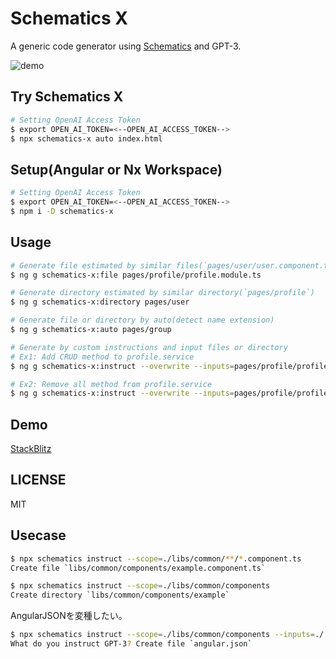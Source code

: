 # Schematics X

A generic code generator using [Schematics](https://www.npmjs.com/package/@angular-devkit/schematics) and GPT-3.

![demo](https://user-images.githubusercontent.com/19902731/205523090-5373c897-90a6-4f38-881a-46208bc855ce.gif)


## Try Schematics X

```sh
# Setting OpenAI Access Token
$ export OPEN_AI_TOKEN=<--OPEN_AI_ACCESS_TOKEN-->
$ npx schematics-x auto index.html
```

## Setup(Angular or Nx Workspace)

```sh
# Setting OpenAI Access Token
$ export OPEN_AI_TOKEN=<--OPEN_AI_ACCESS_TOKEN-->
$ npm i -D schematics-x
```

## Usage

```sh
# Generate file estimated by similar files(`pages/user/user.component.ts`)
$ ng g schematics-x:file pages/profile/profile.module.ts

# Generate directory estimated by similar directory(`pages/profile`)
$ ng g schematics-x:directory pages/user

# Generate file or directory by auto(detect name extension)
$ ng g schematics-x:auto pages/group

# Generate by custom instructions and input files or directory
# Ex1: Add CRUD method to profile.service
$ ng g schematics-x:instruct --overwrite --inputs=pages/profile/profile.service.ts 'Add create, get, update and delete method to above code:'

# Ex2: Remove all method from profile.service
$ ng g schematics-x:instruct --overwrite --inputs=pages/profile/profile.service.ts 'Remove all method from above code:'
```


## Demo

[StackBlitz](https://stackblitz.com/edit/angular-webcontainer-template-v1mpus?file=README.md)

## LICENSE

MIT


## Usecase

```sh
$ npx schematics instruct --scope=./libs/common/**/*.component.ts 
Create file `libs/common/components/example.component.ts`
```

```sh
$ npx schematics instruct --scope=./libs/common/components
Create directory `libs/common/components/example`
```

AngularJSONを変種したい。
```sh
$ npx schematics instruct --scope=./libs/common/components --inputs=./ --outputs=./angular.json
What do you instruct GPT-3? Create file `angular.json`
```
